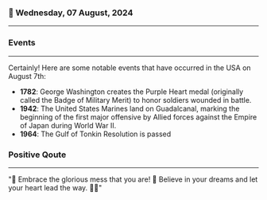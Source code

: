 ### 📅 Wednesday, 07 August, 2024
------
### Events
------
Certainly! Here are some notable events that have occurred in the USA on August 7th:

- **1782**: George Washington creates the Purple Heart medal (originally called the Badge of Military Merit) to honor soldiers wounded in battle.
- **1942**: The United States Marines land on Guadalcanal, marking the beginning of the first major offensive by Allied forces against the Empire of Japan during World War II.
- **1964**: The Gulf of Tonkin Resolution is passed
### Positive Qoute
------
"🌟 Embrace the glorious mess that you are! 💫 Believe in your dreams and let your heart lead the way. 💖✨"
